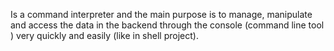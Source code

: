 Is a command interpreter and the main purpose is to manage, manipulate and access the data in the backend through the console (command line tool ) very quickly and easily (like in shell project).
